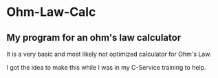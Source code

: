 # Ohm-Law-Calc
My program for an ohm's law calculator
------------------------------------------

It is a very basic and most likely not optimized calculator for Ohm's Law. 

I got the idea to make this while I was in my C-Service training to help.
